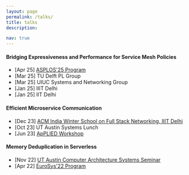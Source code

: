 ```yaml
---
layout: page
permalink: /talks/
title: talks
description:

nav: true
---
```


#### Bridging Expressiveness and Performance for Service Mesh Policies
<ul>
    <li>[Apr 25] <a href="https://www.asplos-conference.org/asplos2025/">ASPLOS'25 Program</a></li>
    <li>[Mar 25] TU Delft PL Group</li>
    <li>[Mar 25] UIUC Systems and Networking Group</li>
    <li>[Jan 25] IIIT Delhi</li>
    <li>[Jan 25] IIT Delhi</li>
</ul>

#### Efficient Microservice Communication
<ul>
    <li>[Dec 23] <a href="https://www.iiitd.ac.in/fsn/">ACM India Winter School on Full Stack Networking, IIIT Delhi</a></li>
    <li>[Oct 23] UT Austin Systems Lunch</li>
    <li>[Jun 23] <a href="https://www.cse.chalmers.se/~elad/ApPLIED2023/">ApPLIED Workshop</a></li>
</ul>

#### Memory Deduplication in Serverless
<ul>
    <li>[Nov 22] <a href="https://sites.utexas.edu/comparch/">UT Austin Computer Architecture Systems Seminar</a></li>
    <li>[Apr 22] <a href="https://2022.eurosys.org/index.html">EuroSys'22 Program</a></li>
</ul>